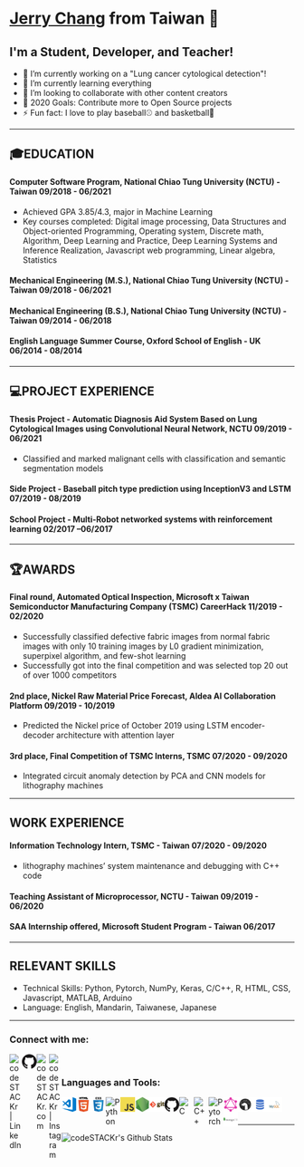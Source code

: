 # [Jerry Chang][linkedin] from Taiwan 👋

## I'm a Student, Developer, and Teacher!
- 🔭 I’m currently working on a "Lung cancer cytological detection"!
- 🌱 I’m currently learning everything
- 👯 I’m looking to collaborate with other content creators
- 🥅 2020 Goals: Contribute more to Open Source projects
- ⚡ Fun fact: I love to play baseball⚾️ and basketball🏀

---
## 🎓EDUCATION
#### Computer Software Program, National Chiao Tung University (NCTU) - Taiwan		   09/2018 - 06/2021
 - Achieved GPA 3.85/4.3, major in Machine Learning
 - Key courses completed: Digital image processing, Data Structures and Object-oriented Programming, Operating system, Discrete math, Algorithm, Deep Learning and Practice, Deep Learning Systems and Inference Realization, Javascript web programming, Linear algebra, Statistics
#### Mechanical Engineering (M.S.), National Chiao Tung University (NCTU) - Taiwan	   09/2018 - 06/2021
#### Mechanical Engineering (B.S.), National Chiao Tung University (NCTU) - Taiwan	   09/2014 - 06/2018
#### English Language Summer Course, Oxford School of English - UK			   06/2014 - 08/2014
---
## 💻PROJECT EXPERIENCE
#### Thesis Project - Automatic Diagnosis Aid System Based on Lung Cytological Images using Convolutional Neural Network, NCTU							   		   09/2019 - 06/2021
 - Classified and marked malignant cells with classification and semantic segmentation models
#### Side Project - Baseball pitch type prediction using InceptionV3 and LSTM		   07/2019 - 08/2019
#### School Project - Multi-Robot networked systems with reinforcement learning	 	   02/2017 –06/2017      
---
## 🏆AWARDS
#### Final round, Automated Optical Inspection, Microsoft x Taiwan Semiconductor Manufacturing Company (TSMC) CareerHack                       	   						   11/2019 - 02/2020
 - Successfully classified defective fabric images from normal fabric images with only 10 training images by L0 gradient minimization, superpixel algorithm, and few-shot learning
 - Successfully got into the final competition and was selected top 20 out of over 1000 competitors
#### 2nd place, Nickel Raw Material Price Forecast, AIdea AI Collaboration Platform	   09/2019 - 10/2019
 - Predicted the Nickel price of October 2019 using LSTM encoder-decoder architecture with attention layer
#### 3rd place, Final Competition of TSMC Interns, TSMC					   07/2020 - 09/2020
 - Integrated circuit anomaly detection by PCA and CNN models for lithography machines
---
## WORK EXPERIENCE
#### Information Technology Intern, TSMC - Taiwan 		 			   07/2020 - 09/2020
 - lithography machines’ system maintenance and debugging with C++ code 
#### Teaching Assistant of Microprocessor, NCTU - Taiwan		                         	   09/2019 - 06/2020
#### SAA Internship offered, Microsoft Student Program - Taiwan					      06/2017
---
## RELEVANT SKILLS
 - Technical Skills: Python, Pytorch, NumPy, Keras, C/C++, R, HTML, CSS, Javascript, MATLAB, Arduino
 - Language: English, Mandarin, Taiwanese, Japanese
---
### Connect with me:

[<img align="left" alt="codeSTACKr | LinkedIn" width="22px" src="https://cdn.jsdelivr.net/npm/simple-icons@v3/icons/linkedin.svg" />][linkedin]
[<img align="left" alt="Git" width="26px" src="https://raw.githubusercontent.com/github/explore/78df643247d429f6cc873026c0622819ad797942/topics/github/github.png" />][github]
[<img align="left" alt="codeSTACKr.com" width="22px" src="https://cdn2.iconfinder.com/data/icons/font-awesome/1792/facebook-official-512.png" />][facebook]
[<img align="left" alt="codeSTACKr | Instagram" width="22px" src="https://cdn.jsdelivr.net/npm/simple-icons@v3/icons/instagram.svg" />][instagram]

<br />

### Languages and Tools:

[<img align="left" alt="Visual Studio Code" width="26px" src="https://raw.githubusercontent.com/github/explore/80688e429a7d4ef2fca1e82350fe8e3517d3494d/topics/visual-studio-code/visual-studio-code.png" />][github]
[<img align="left" alt="HTML5" width="26px" src="https://raw.githubusercontent.com/github/explore/80688e429a7d4ef2fca1e82350fe8e3517d3494d/topics/html/html.png" />][github]
[<img align="left" alt="CSS3" width="26px" src="https://raw.githubusercontent.com/github/explore/80688e429a7d4ef2fca1e82350fe8e3517d3494d/topics/css/css.png" />][github]
[<img align="left" alt="Python" width="26px" src="http://clipart-library.com/image_gallery2/Python-Logo-Free-Download-PNG.png" />][github]
[<img align="left" alt="JavaScript" width="26px" src="https://raw.githubusercontent.com/github/explore/80688e429a7d4ef2fca1e82350fe8e3517d3494d/topics/javascript/javascript.png" />][github]
[<img align="left" alt="Node.js" width="26px" src="https://raw.githubusercontent.com/github/explore/80688e429a7d4ef2fca1e82350fe8e3517d3494d/topics/nodejs/nodejs.png" />][github]
[<img align="left" alt="Git" width="26px" src="https://raw.githubusercontent.com/github/explore/80688e429a7d4ef2fca1e82350fe8e3517d3494d/topics/git/git.png" />][github]
[<img align="left" alt="GitHub" width="26px" src="https://raw.githubusercontent.com/github/explore/78df643247d429f6cc873026c0622819ad797942/topics/github/github.png" />][github]
[<img align="left" alt="C" width="26px" src="https://img.favpng.com/10/23/21/c-programming-language-icon-png-favpng-878WK0RF2zxn7b6TimT7zquZN.jpg" />][github]
[<img align="left" alt="C++" width="26px" src="https://user-images.githubusercontent.com/42747200/46140125-da084900-c26d-11e8-8ea7-c45ae6306309.png" />][github]
[<img align="left" alt="Pytorch" width="26px" src="https://www.clipartmax.com/png/small/288-2883061_pytorch-logo-empty-background.png" />][github]
[<img align="left" alt="NumPy" width="26px" src="https://raw.githubusercontent.com/github/explore/80688e429a7d4ef2fca1e82350fe8e3517d3494d/topics/graphql/graphql.png" />][github]
[<img align="left" alt="R" width="26px" src="https://raw.githubusercontent.com/github/explore/361e2821e2dea67711cde99c9c40ed357061cf27/topics/deno/deno.png" />][github]
[<img align="left" alt="Matlab" width="26px" src="https://raw.githubusercontent.com/github/explore/80688e429a7d4ef2fca1e82350fe8e3517d3494d/topics/sql/sql.png" />][github]
[<img align="left" alt="Keras" width="26px" src="https://raw.githubusercontent.com/github/explore/80688e429a7d4ef2fca1e82350fe8e3517d3494d/topics/mysql/mysql.png" />][github]
[<img align="left" alt="MongoDB" width="26px" src="https://raw.githubusercontent.com/github/explore/80688e429a7d4ef2fca1e82350fe8e3517d3494d/topics/mongodb/mongodb.png" />][github]

<br />
<br />

---

<img align="left" alt="codeSTACKr's Github Stats" src="https://github-readme-stats.vercel.app/api?username=chiaraychang&show_icons=true&hide_border=true" />

[facebook]: https://www.facebook.com/chia.r.chang
[instagram]: https://www.instagram.com/chiaraychang/?hl=zh-tw
[linkedin]: https://www.linkedin.com/in/chiaraychang-0a048a1a4
[github]: https://github.com/chiaraychang/chiaraychang
[webdevplaylist]: https://www.youtube.com/playlist?list=PLkwxH9e_vrAJ0WbEsFA9W3I1W-g_BTsbt
[jsplaylist]: https://www.youtube.com/playlist?list=PLkwxH9e_vrALRJKu7wfXby3MKeflhTu6B
[cssplaylist]: https://www.youtube.com/playlist?list=PLkwxH9e_vrALSdvZuEh6gqQdmDoDIoqz4
[reactplaylist]: https://www.youtube.com/playlist?list=PLkwxH9e_vrAK4TdffpxKY3QGyHCpxFcQ0